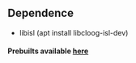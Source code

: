 ## Dependence
- libisl (apt install libcloog-isl-dev)


#### Prebuilts available [here](https://github.com/xzr467706992/aarch64-linux-gnu/tree/9.0.0-experimental-20190113)
